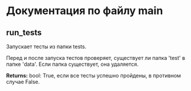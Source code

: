 # Документация по файлу main

## run_tests
Запускает тесты из папки tests.

Перед и после запуска тестов проверяет, существует ли папка 'test' в папке 'data'.
Если папка существует, она удаляется.

**Returns:**
bool: True, если все тесты успешно пройдены, в противном случае False.

